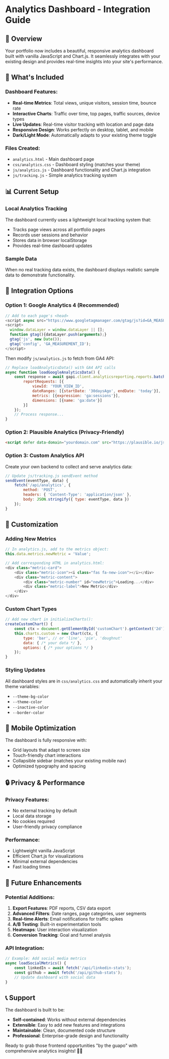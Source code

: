 # Analytics Dashboard - Integration Guide

## 🎯 Overview
Your portfolio now includes a beautiful, responsive analytics dashboard built with vanilla JavaScript and Chart.js. It seamlessly integrates with your existing design and provides real-time insights into your site's performance.

## 🚀 What's Included

### Dashboard Features:
- **Real-time Metrics**: Total views, unique visitors, session time, bounce rate
- **Interactive Charts**: Traffic over time, top pages, traffic sources, device types  
- **Live Updates**: Real-time visitor tracking with location and page data
- **Responsive Design**: Works perfectly on desktop, tablet, and mobile
- **Dark/Light Mode**: Automatically adapts to your existing theme toggle

### Files Created:
- `analytics.html` - Main dashboard page
- `css/analytics.css` - Dashboard styling (matches your theme)
- `js/analytics.js` - Dashboard functionality and Chart.js integration
- `js/tracking.js` - Simple analytics tracking system

## 📊 Current Setup

### Local Analytics Tracking
The dashboard currently uses a lightweight local tracking system that:
- Tracks page views across all portfolio pages
- Records user sessions and behavior
- Stores data in browser localStorage
- Provides real-time dashboard updates

### Sample Data
When no real tracking data exists, the dashboard displays realistic sample data to demonstrate functionality.

## 🔧 Integration Options

### Option 1: Google Analytics 4 (Recommended)
```javascript
// Add to each page's <head>
<script async src="https://www.googletagmanager.com/gtag/js?id=GA_MEASUREMENT_ID"></script>
<script>
  window.dataLayer = window.dataLayer || [];
  function gtag(){dataLayer.push(arguments);}
  gtag('js', new Date());
  gtag('config', 'GA_MEASUREMENT_ID');
</script>
```

Then modify `js/analytics.js` to fetch from GA4 API:
```javascript
// Replace loadAnalyticsData() with GA4 API calls
async function loadGoogleAnalyticsData() {
    const response = await gapi.client.analyticsreporting.reports.batchGet({
        reportRequests: [{
            viewId: 'YOUR_VIEW_ID',
            dateRanges: [{startDate: '30daysAgo', endDate: 'today'}],
            metrics: [{expression: 'ga:sessions'}],
            dimensions: [{name: 'ga:date'}]
        }]
    });
    // Process response...
}
```

### Option 2: Plausible Analytics (Privacy-Friendly)
```html
<script defer data-domain="yourdomain.com" src="https://plausible.io/js/script.js"></script>
```

### Option 3: Custom Analytics API
Create your own backend to collect and serve analytics data:
```javascript
// Update js/tracking.js sendEvent method
sendEvent(eventType, data) {
    fetch('/api/analytics', {
        method: 'POST',
        headers: { 'Content-Type': 'application/json' },
        body: JSON.stringify({ type: eventType, data })
    });
}
```

## 🎨 Customization

### Adding New Metrics
```javascript
// In analytics.js, add to the metrics object:
this.data.metrics.newMetric = 'Value';

// Add corresponding HTML in analytics.html:
<div class="metric-card">
    <div class="metric-icon"><i class="fas fa-new-icon"></i></div>
    <div class="metric-content">
        <div class="metric-number" id="newMetric">Loading...</div>
        <div class="metric-label">New Metric</div>
    </div>
</div>
```

### Custom Chart Types
```javascript
// Add new chart in initializeCharts():
createCustomChart() {
    const ctx = document.getElementById('customChart').getContext('2d');
    this.charts.custom = new Chart(ctx, {
        type: 'bar', // or 'line', 'pie', 'doughnut'
        data: { /* your data */ },
        options: { /* your options */ }
    });
}
```

### Styling Updates
All dashboard styles are in `css/analytics.css` and automatically inherit your theme variables:
- `--theme-bg-color`
- `--theme-color` 
- `--inactive-color`
- `--border-color`

## 📱 Mobile Optimization

The dashboard is fully responsive with:
- Grid layouts that adapt to screen size
- Touch-friendly chart interactions
- Collapsible sidebar (matches your existing mobile nav)
- Optimized typography and spacing

## 🔒 Privacy & Performance

### Privacy Features:
- No external tracking by default
- Local data storage
- No cookies required
- User-friendly privacy compliance

### Performance:
- Lightweight vanilla JavaScript
- Efficient Chart.js for visualizations  
- Minimal external dependencies
- Fast loading times

## 🚀 Future Enhancements

### Potential Additions:
1. **Export Features**: PDF reports, CSV data export
2. **Advanced Filters**: Date ranges, page categories, user segments
3. **Real-time Alerts**: Email notifications for traffic spikes
4. **A/B Testing**: Built-in experimentation tools
5. **Heatmaps**: User interaction visualization
6. **Conversion Tracking**: Goal and funnel analysis

### API Integration:
```javascript
// Example: Add social media metrics
async loadSocialMetrics() {
    const linkedIn = await fetch('/api/linkedin-stats');
    const github = await fetch('/api/github-stats');
    // Update dashboard with social data
}
```

## 📞 Support

The dashboard is built to be:
- **Self-contained**: Works without external dependencies
- **Extensible**: Easy to add new features and integrations
- **Maintainable**: Clean, documented code structure
- **Professional**: Enterprise-grade design and functionality

Ready to grab those frontend opportunities "by the guapo" with comprehensive analytics insights! 🎯✨